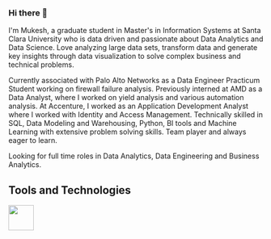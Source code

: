 ### Hi there 👋

I'm Mukesh, a graduate student in Master's in Information Systems at Santa Clara University who is data driven and passionate about Data Analytics and Data Science. Love analyzing large data sets, transform data and generate key insights through data visualization to solve complex business and technical problems.

Currently associated with Palo Alto Networks as a Data Engineer Practicum Student working on firewall failure analysis. Previously interned at AMD as a Data Analyst, where I worked on yield analysis and various automation analysis. At Accenture, I worked as an Application Development Analyst where I worked with Identity and Access Management. Technically skilled in SQL, Data Modeling and Warehousing, Python, BI tools and Machine Learning with extensive problem solving skills. Team player and always eager to learn.

Looking for full time roles in Data Analytics, Data Engineering and Business Analytics.

## Tools and Technologies

<img src="https://user-images.githubusercontent.com/55825468/120099090-6a1d8100-c0ee-11eb-920d-a9e1005ebeaf.png" width="50px">


